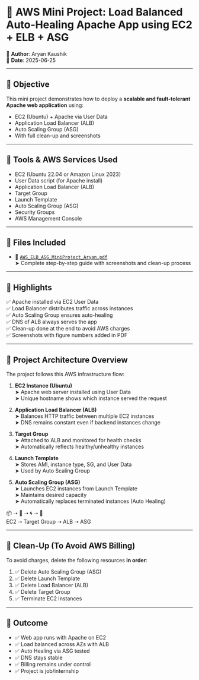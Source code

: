 # 🧱 AWS Mini Project: Load Balanced Auto-Healing Apache App using EC2 + ELB + ASG

👤 **Author**: Aryan Kaushik  
📅 **Date**: 2025-06-25

---

## 🎯 Objective

This mini project demonstrates how to deploy a **scalable and fault-tolerant Apache web application** using:

- EC2 (Ubuntu) + Apache via User Data
- Application Load Balancer (ALB)
- Auto Scaling Group (ASG)
- With full clean-up and screenshots

---

## 🧰 Tools & AWS Services Used

- EC2 (Ubuntu 22.04 or Amazon Linux 2023)
- User Data script (for Apache install)
- Application Load Balancer (ALB)
- Target Group
- Launch Template
- Auto Scaling Group (ASG)
- Security Groups
- AWS Management Console

---

## 📁 Files Included

- 📄 [`AWS_ELB_ASG_MiniProject_Aryan.pdf`](AWS_ELB_ASG_MiniProject_Aryan.pdf)  
  ➤ Complete step-by-step guide with screenshots and clean-up process

---

## 📌 Highlights

✅ Apache installed via EC2 User Data  
✅ Load Balancer distributes traffic across instances  
✅ Auto Scaling Group ensures auto-healing  
✅ DNS of ALB always serves the app  
✅ Clean-up done at the end to avoid AWS charges  
✅ Screenshots with figure numbers added in PDF

---

## 🧱 Project Architecture Overview

The project follows this AWS infrastructure flow:

1. **EC2 Instance (Ubuntu)**  
   ➤ Apache web server installed using User Data  
   ➤ Unique hostname shows which instance served the request

2. **Application Load Balancer (ALB)**  
   ➤ Balances HTTP traffic between multiple EC2 instances  
   ➤ DNS remains constant even if backend instances change

3. **Target Group**  
   ➤ Attached to ALB and monitored for health checks  
   ➤ Automatically reflects healthy/unhealthy instances

4. **Launch Template**  
   ➤ Stores AMI, instance type, SG, and User Data  
   ➤ Used by Auto Scaling Group

5. **Auto Scaling Group (ASG)**  
   ➤ Launches EC2 instances from Launch Template  
   ➤ Maintains desired capacity  
   ➤ Automatically replaces terminated instances (Auto Healing)

📦 ➝ 🎯 ➝ 🌀 ➝ 🚀  
EC2 ➝ Target Group ➝ ALB ➝ ASG

---

## 🧹 Clean-Up (To Avoid AWS Billing)

To avoid charges, delete the following resources **in order**:

1. ✅ Delete Auto Scaling Group (ASG)
2. ✅ Delete Launch Template
3. ✅ Delete Load Balancer (ALB)
4. ✅ Delete Target Group
5. ✅ Terminate EC2 Instances

---

## 🚀 Outcome

- ✅ Web app runs with Apache on EC2  
- ✅ Load balanced across AZs with ALB  
- ✅ Auto Healing via ASG tested  
- ✅ DNS stays stable  
- ✅ Billing remains under control  
- ✅ Project is job/internship


